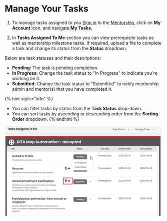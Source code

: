 # Manage Your Tasks

1. To manage tasks assigned to you  [Sign in](../../sso/sign-in/) to the [Mentorship](https://people.dev.platform.linuxfoundation.org/), click on **My Account** icon, and navigate **My Tasks.**  

2. In **Tasks Assigned To Me** section you can view prerequisite tasks as well as mentorship milestone tasks. If required, upload a file to complete a task and change its status from the **Status** dropdown. 

Below are task statuses and their descriptions: 

* **Pending:** The task is pending completion.
* **In Progress:** Change the task status to "In Progress" to indicate you're working on it. 
* **Submitted:** Change the task status to "Submitted" to notify mentorship admin and mentor\(s\) that you have completed it. 

{% hint style="info" %}
* You can filter tasks by status from the **Task Status** drop-down.
* You can sort tasks by ascending or descending order from the **Sorting Order** dropdown. 
{% endhint %}

![](../../.gitbook/assets/mentee-tasks-for-mentee.png)

